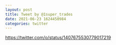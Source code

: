 ```yaml
--- 
layout: post 
title: Tweet by @1super_trades 
date: 2021-06-23 1624450984 
categories: twitter 
--- 
```

https://twitter.com/o/status/1407675530779017219